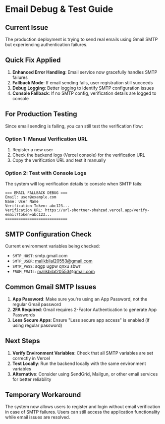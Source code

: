 # Email Debug & Test Guide

## Current Issue
The production deployment is trying to send real emails using Gmail SMTP but experiencing authentication failures.

## Quick Fix Applied
1. **Enhanced Error Handling**: Email service now gracefully handles SMTP failures
2. **Fallback Mode**: If email sending fails, user registration still succeeds
3. **Debug Logging**: Better logging to identify SMTP configuration issues
4. **Console Fallback**: If no SMTP config, verification details are logged to console

## For Production Testing
Since email sending is failing, you can still test the verification flow:

### Option 1: Manual Verification URL
1. Register a new user
2. Check the backend logs (Vercel console) for the verification URL
3. Copy the verification URL and test it manually

### Option 2: Test with Console Logs
The system will log verification details to console when SMTP fails:
```
=== EMAIL FALLBACK DEBUG ===
Email: user@example.com
Name: User Name
Verification Token: abc123...
Verification URL: https://url-shortner-shahzad.vercel.app/verify-email?token=abc123...
============================
```

## SMTP Configuration Check
Current environment variables being checked:
- `SMTP_HOST`: smtp.gmail.com
- `SMTP_USER`: malikbilal20553@gmail.com  
- `SMTP_PASS`: sqgp ugpw qnxu sbwr
- `FROM_EMAIL`: malikbilal20553@gmail.com

## Common Gmail SMTP Issues
1. **App Password**: Make sure you're using an App Password, not the regular Gmail password
2. **2FA Required**: Gmail requires 2-Factor Authentication to generate App Passwords
3. **Less Secure Apps**: Ensure "Less secure app access" is enabled (if using regular password)

## Next Steps
1. **Verify Environment Variables**: Check that all SMTP variables are set correctly in Vercel
2. **Test Locally**: Run the backend locally with the same environment variables
3. **Alternative**: Consider using SendGrid, Mailgun, or other email services for better reliability

## Temporary Workaround
The system now allows users to register and login without email verification in case of SMTP failures. Users can still access the application functionality while email issues are resolved.
